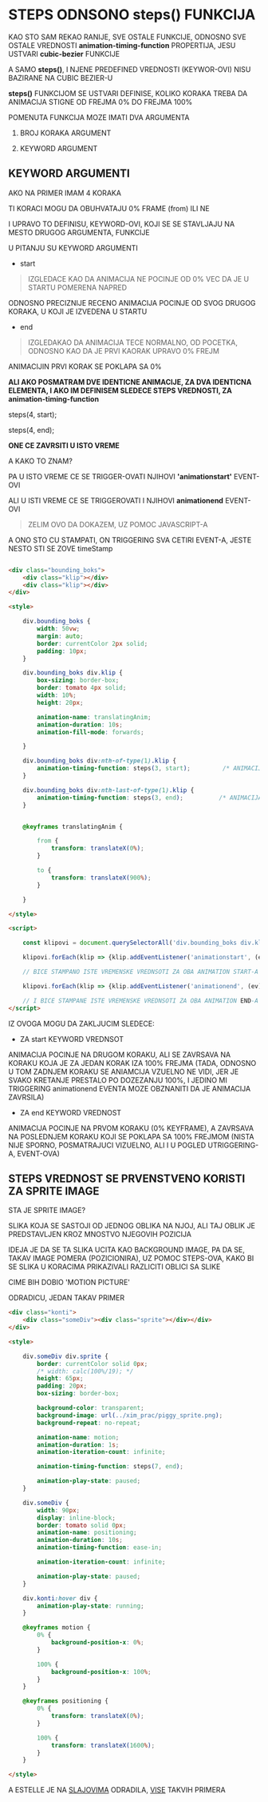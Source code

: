 # STEPS ODNSONO steps() FUNKCIJA

KAO STO SAM REKAO RANIJE, SVE OSTALE FUNKCIJE, ODNOSNO SVE OSTALE VREDNOSTI **animation-timing-function** PROPERTIJA, JESU USTVARI **cubic-bezier** FUNKCIJE

A SAMO **steps()**, I NJENE PREDEFINED VREDNOSTI (KEYWOR-OVI) NISU BAZIRANE NA CUBIC BEZIER-U

**steps()** FUNKCIJOM SE USTVARI DEFINISE, KOLIKO KORAKA TREBA DA ANIMACIJA STIGNE OD FREJMA 0% DO FREJMA 100%

POMENUTA FUNKCIJA MOZE IMATI DVA ARGUMENTA

1. BROJ KORAKA ARGUMENT

1. KEYWORD ARGUMENT

## KEYWORD ARGUMENTI

AKO NA PRIMER IMAM 4 KORAKA

TI KORACI MOGU DA OBUHVATAJU 0% FRAME (from) ILI NE

I UPRAVO TO DEFINISU, KEYWORD-OVI, KOJI SE SE STAVLJAJU NA MESTO DRUGOG ARGUMENTA, FUNKCIJE

U PITANJU SU KEYWORD ARGUMENTI

- start

> IZGLEDACE KAO DA ANIMACIJA NE POCINJE OD 0% VEC DA JE U STARTU POMERENA NAPRED

ODNOSNO PRECIZNIJE RECENO ANIMACIJA POCINJE OD SVOG DRUGOG KORAKA, U KOJI JE IZVEDENA U STARTU

- end

> IZGLEDAKAO DA ANIMACIJA TECE NORMALNO, OD POCETKA, ODNOSNO KAO DA JE PRVI KAORAK UPRAVO 0% FREJM

ANIMACIJIN PRVI KORAK SE POKLAPA SA 0%

**ALI AKO POSMATRAM DVE IDENTICNE ANIMACIJE, ZA DVA IDENTICNA ELEMENTA, I AKO IM DEFINISEM SLEDECE STEPS VREDNOSTI, ZA animation-timing-function**

steps(4, start);

steps(4, end);

**ONE CE ZAVRSITI U ISTO VREME**

A KAKO TO ZNAM?

PA U ISTO VREME CE SE TRIGGER-OVATI NJIHOVI **'animationstart'** EVENT-OVI

ALI U ISTI VREME CE SE TRIGGEROVATI I NJIHOVI **animationend** EVENT-OVI

> ZELIM OVO DA DOKAZEM, UZ POMOC JAVASCRIPT-A

A ONO STO CU STAMPATI, ON TRIGGERING SVA CETIRI EVENT-A, JESTE NESTO STI SE ZOVE timeStamp

``` HTML

<div class="bounding_boks">
    <div class="klip"></div>
    <div class="klip"></div>
</div>

<style>

    div.bounding_boks {
        width: 50vw;
        margin: auto;
        border: currentColor 2px solid;
        padding: 10px;
    }

    div.bounding_boks div.klip {
        box-sizing: border-box;
        border: tomato 4px solid;
        width: 10%;
        height: 20px;

        animation-name: translatingAnim;
        animation-duration: 10s;
        animation-fill-mode: forwards;

    }

    div.bounding_boks div:nth-of-type(1).klip {
        animation-timing-function: steps(3, start);         /* ANIMACIJA POCINJE OD DRUGOG KORAKA */
    }

    div.bounding_boks div:nth-last-of-type(1).klip {
        animation-timing-function: steps(3, end);          /* ANIMACIJA POCINJE OD PRVOG KORAKA */
    }


    @keyframes translatingAnim {

        from {
            transform: translateX(0%);
        }

        to {
            transform: translateX(900%);
        }

    }

</style>

<script>

    const klipovi = document.querySelectorAll('div.bounding_boks div.klip');

    klipovi.forEach(klip => {klip.addEventListener('animationstart', (ev) => {console.log(ev.timeStamp)})})

    // BICE STAMPANO ISTE VREMENSKE VREDNSOTI ZA OBA ANIMATION START-A

    klipovi.forEach(klip => {klip.addEventListener('animationend', (ev) => {console.log(ev.timeStamp)})})

    // I BICE STAMPANE ISTE VREMENSKE VREDNSOTI ZA OBA ANIMATION END-A
</script>

```

IZ OVOGA MOGU DA ZAKLJUCIM SLEDECE:

- ZA start KEYWORD VREDNSOT

ANIMACIJA POCINJE NA DRUGOM KORAKU, ALI SE ZAVRSAVA NA KORAKU KOJA JE ZA JEDAN KORAK IZA 100% FREJMA (TADA, ODNOSNO U TOM ZADNJEM KORAKU SE ANIAMCIJA VZUELNO NE VIDI, JER JE SVAKO KRETANJE PRESTALO PO DOZEZANJU 100%, I JEDINO MI TRIGGERING animationend EVENTA MOZE OBZNANITI DA JE ANIMACIJA ZAVRSILA)

- ZA end KEYWORD VREDNOST

ANIMACIJA POCINJE NA PRVOM KORAKU (0% KEYFRAME), A ZAVRSAVA NA POSLEDNJEM KORAKU KOJI SE POKLAPA SA 100% FREJMOM (NISTA NIJE SPORNO, POSMATRAJUCI VIZUELNO, ALI I U POGLED UTRIGGERING-A, EVENT-OVA)

## STEPS VREDNOST SE PRVENSTVENO KORISTI ZA SPRITE IMAGE

STA JE SPRITE IMAGE?

SLIKA KOJA SE SASTOJI OD JEDNOG OBLIKA NA NJOJ, ALI TAJ OBLIK JE PREDSTAVLJEN KROZ MNOSTVO NJEGOVIH POZICIJA

IDEJA JE DA SE TA SLIKA UCITA KAO BACKGROUND IMAGE, PA DA SE, TAKAV IMAGE POMERA (POZICIONIRA), UZ POMOC STEPS-OVA, KAKO BI SE SLIKA U KORACIMA PRIKAZIVALI RAZLICITI OBLICI SA SLIKE

CIME BIH DOBIO 'MOTION PICTURE'

ODRADICU, JEDAN TAKAV PRIMER

```HTML
<div class="konti">
    <div class="someDiv"><div class="sprite"></div></div>
</div>

<style>

    div.someDiv div.sprite {
        border: currentColor solid 0px;
        /* width: calc(100%/19); */
        height: 65px;
        padding: 20px;
        box-sizing: border-box;

        background-color: transparent;
        background-image: url(../xim_prac/piggy_sprite.png);
        background-repeat: no-repeat;

        animation-name: motion;
        animation-duration: 1s;
        animation-iteration-count: infinite;

        animation-timing-function: steps(7, end);

        animation-play-state: paused;
    }

    div.someDiv {
        width: 90px;
        display: inline-block;
        border: tomato solid 0px;
        animation-name: positioning;
        animation-duration: 10s;
        animation-timing-function: ease-in;

        animation-iteration-count: infinite;

        animation-play-state: paused;
    }

    div.konti:hover div {
        animation-play-state: running;
    }

    @keyframes motion {
        0% {
            background-position-x: 0%;
        }

        100% {
            background-position-x: 100%;
        }
    }

    @keyframes positioning {
        0% {
            transform: translateX(0%);
        }

        100% {
            transform: translateX(1600%);
        }
    }

</style>
```

A ESTELLE JE NA [SLAJOVIMA](https://estelle.github.io/cssmastery/animations/#slide47) ODRADILA, [VISE](https://estelle.github.io/cssmastery/animations/#slide48) TAKVIH PRIMERA
